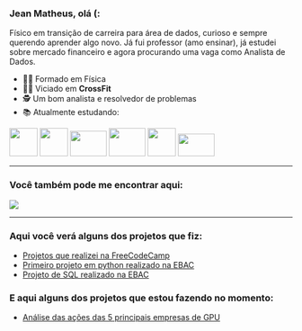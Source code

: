 ### Jean Matheus, olá (:
Físico em transição de carreira para área de dados, curioso e sempre querendo aprender algo novo. Já fui professor (amo ensinar), já estudei sobre mercado financeiro e agora procurando uma vaga como Analista de Dados.

- 👨‍🎓 Formado em Física
- 🏋️‍♂️ Viciado em **CrossFit**
- 🕵️ Um bom analista e resolvedor de problemas
- 📚 Atualmente estudando:
<div display="inline">
<img width="50" height="50" src="https://cdn.jsdelivr.net/gh/devicons/devicon/icons/python/python-original-wordmark.svg" />
<img width="50" height="50" src="https://cdn.jsdelivr.net/gh/devicons/devicon/icons/pandas/pandas-original.svg" />
<img width="65" height="45" src="https://img.shields.io/badge/scikit--learn-%23F7931E.svg?style=for-the-badge&logo=scikit-learn&logoColor=white" />
<img width="65" height="50" src="https://upload.wikimedia.org/wikipedia/commons/8/87/Sql_data_base_with_logo.png" />
<img width="50" height="50" src="https://upload.wikimedia.org/wikipedia/commons/c/cf/New_Power_BI_Logo.svg" />
 <img width="65" height="40" src="https://img.shields.io/badge/AWS-%23FF9900.svg?style=for-the-badge&logo=amazon-aws&logoColor=white" />
</div>

---

### Você também pode me encontrar aqui:

<a href="https://www.linkedin.com/in/jean-matheus-sm/"><img src="https://img.shields.io/badge/linkedin-%230077B5.svg?style=for-the-badge&logo=linkedin&logoColor=white"></a>

---

### Aqui você verá alguns dos projetos que fiz:

- <a href="https://github.com/jeanmatheuss/jean-FreeCodeCamp">Projetos que realizei na FreeCodeCamp</a>
- <a href="https://github.com/jeanmatheuss/jean-EBAC-Python">Primeiro projeto em python realizado na EBAC</a>
- <a href="https://github.com/jeanmatheuss/jean-EBAC-SQL">Projeto de SQL realizado na EBAC</a>

### E aqui alguns dos projetos que estou fazendo no momento:

- <a href="https://github.com/jeanmatheuss/GPU-stocks-price">Análise das ações das 5 principais empresas de GPU</a>
